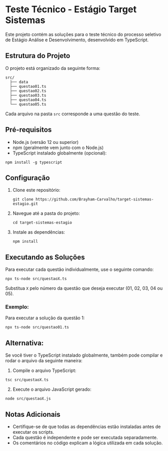 # Teste Técnico - Estágio Target Sistemas

Este projeto contém as soluções para o teste técnico do processo seletivo de Estágio Análise e Desenvolvimento, desenvolvido em TypeScript.

## Estrutura do Projeto

O projeto está organizado da seguinte forma:

```
src/
  ├── data
  ├── questao01.ts
  ├── questao02.ts
  ├── questao03.ts
  ├── questao04.ts
  └── questao05.ts
```

Cada arquivo na pasta `src` corresponde a uma questão do teste.

## Pré-requisitos

- Node.js (versão 12 ou superior)
- npm (geralmente vem junto com o Node.js)
- TypeScript instalado globalmente (opcional):

 ```
npm install -g typescript
 ```


## Configuração

1. Clone este repositório:
   ```
   git clone https://github.com/Brayham-Carvalho/target-sistemas-estagio.git
   ```

2. Navegue até a pasta do projeto:
   ```
   cd target-sistemas-estagio
   ```

3. Instale as dependências:
   ```
   npm install
   ```

## Executando as Soluções

Para executar cada questão individualmente, use o seguinte comando:

```
npx ts-node src/questaoX.ts
```

Substitua `X` pelo número da questão que deseja executar (01, 02, 03, 04 ou 05).

### Exemplo:

Para executar a solução da questão 1:
```
npx ts-node src/questao01.ts
```
## Alternativa:
Se você tiver o TypeScript instalado globalmente, também pode compilar e rodar o arquivo da seguinte maneira:

1. Compile o arquivo TypeScript:
```
tsc src/questaoX.ts
```
2. Execute o arquivo JavaScript gerado:
```
node src/questaoX.js
```

## Notas Adicionais

- Certifique-se de que todas as dependências estão instaladas antes de executar os scripts.
- Cada questão é independente e pode ser executada separadamente.
- Os comentários no código explicam a lógica utilizada em cada solução.
